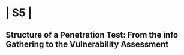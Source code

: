# | S5 |
## Structure of a Penetration Test: From the info Gathering to the Vulnerability Assessment
